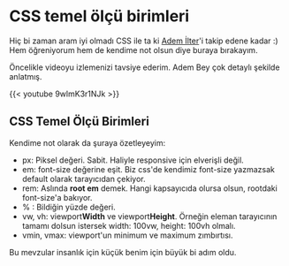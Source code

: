 # CSS temel ölçü birimleri


Hiç bi zaman aram iyi olmadı CSS ile ta ki [Adem İlter](https://ademilter.com/)'i takip edene kadar :) Hem öğreniyorum hem de kendime not olsun diye buraya bırakayım.

<!--more-->

Öncelikle videoyu izlemenizi tavsiye ederim. Adem Bey çok detaylı şekilde anlatmış.

{{< youtube 9wlmK3r1NJk >}}

## CSS Temel Ölçü Birimleri

Kendime not olarak da şuraya özetleyeyim:

* px: Piksel değeri. Sabit. Haliyle responsive için elverişli değil.
* em: font-size değerine eşit. Biz css'de kendimiz font-size yazmazsak default olarak tarayıcıdan çekiyor.
* rem: Aslında **root em** demek. Hangi kapsayıcıda olursa olsun, rootdaki font-size'a bakıyor.
* % : Bildiğin yüzde değeri.
* vw, vh: viewport**Width** ve viewport**Height**. Örneğin eleman tarayıcının tamamı dolsun istersek width: 100vw, height: 100vh olmalı.
* vmin, vmax: viewport'un minimum ve maximum zımbırtısı.

Bu mevzular insanlık için küçük benim için büyük bi adım oldu.

